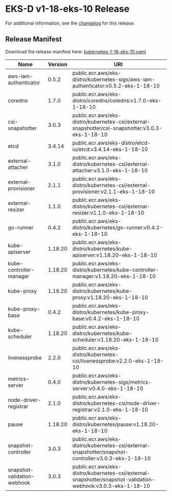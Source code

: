# EKS-D v1-18-eks-10 Release

For additional information, see the [changelog](CHANGELOG-v1-18-eks-10.md) for this release.

## Release Manifest
Download the release manifest here: [kubernetes-1-18-eks-10.yaml](https://distro.eks.amazonaws.com/kubernetes-1-18/kubernetes-1-18-eks-10.yaml)

| Name | Version | URI |
|------|---------|-----|
| aws-iam-authenticator | 0.5.2 | public.ecr.aws/eks-distro/kubernetes-sigs/aws-iam-authenticator:v0.5.2-eks-1-18-10 |
| coredns | 1.7.0 | public.ecr.aws/eks-distro/coredns/coredns:v1.7.0-eks-1-18-10 |
| csi-snapshotter | 3.0.3 | public.ecr.aws/eks-distro/kubernetes-csi/external-snapshotter/csi-snapshotter:v3.0.3-eks-1-18-10 |
| etcd | 3.4.14 | public.ecr.aws/eks-distro/etcd-io/etcd:v3.4.14-eks-1-18-10 |
| external-attacher | 3.1.0 | public.ecr.aws/eks-distro/kubernetes-csi/external-attacher:v3.1.0-eks-1-18-10 |
| external-provisioner | 2.1.1 | public.ecr.aws/eks-distro/kubernetes-csi/external-provisioner:v2.1.1-eks-1-18-10 |
| external-resizer | 1.1.0 | public.ecr.aws/eks-distro/kubernetes-csi/external-resizer:v1.1.0-eks-1-18-10 |
| go-runner | 0.4.2 | public.ecr.aws/eks-distro/kubernetes/go-runner:v0.4.2-eks-1-18-10 |
| kube-apiserver | 1.18.20 | public.ecr.aws/eks-distro/kubernetes/kube-apiserver:v1.18.20-eks-1-18-10 |
| kube-controller-manager | 1.18.20 | public.ecr.aws/eks-distro/kubernetes/kube-controller-manager:v1.18.20-eks-1-18-10 |
| kube-proxy | 1.18.20 | public.ecr.aws/eks-distro/kubernetes/kube-proxy:v1.18.20-eks-1-18-10 |
| kube-proxy-base | 0.4.2 | public.ecr.aws/eks-distro/kubernetes/kube-proxy-base:v0.4.2-eks-1-18-10 |
| kube-scheduler | 1.18.20 | public.ecr.aws/eks-distro/kubernetes/kube-scheduler:v1.18.20-eks-1-18-10 |
| livenessprobe | 2.2.0 | public.ecr.aws/eks-distro/kubernetes-csi/livenessprobe:v2.2.0-eks-1-18-10 |
| metrics-server | 0.4.0 | public.ecr.aws/eks-distro/kubernetes-sigs/metrics-server:v0.4.0-eks-1-18-10 |
| node-driver-registrar | 2.1.0 | public.ecr.aws/eks-distro/kubernetes-csi/node-driver-registrar:v2.1.0-eks-1-18-10 |
| pause | 1.18.20 | public.ecr.aws/eks-distro/kubernetes/pause:v1.18.20-eks-1-18-10 |
| snapshot-controller | 3.0.3 | public.ecr.aws/eks-distro/kubernetes-csi/external-snapshotter/snapshot-controller:v3.0.3-eks-1-18-10 |
| snapshot-validation-webhook | 3.0.3 | public.ecr.aws/eks-distro/kubernetes-csi/external-snapshotter/snapshot-validation-webhook:v3.0.3-eks-1-18-10 |
